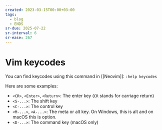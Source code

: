 ```yaml
---
created: 2023-03-15T00:00+03:00
tags:
  - blog
  - ENDS
sr-due: 2025-07-22
sr-interval: 6
sr-ease: 267
---
```


# Vim keycodes

You can find keycodes using this command in [[Neovim]]: `:help keycodes`

Here are some examples:

- `<CR>`, `<Enter>`, `<Return>`: The enter key (`CR` stands for carriage return)
- `<S-...>`: The shift key
- `<C-...>`: The control key
- `<M-...>`, `<A-...>`: The meta or alt key. On Windows, this is alt and on macOS this is option.
- `<D-...>`: The command key (macOS only)

